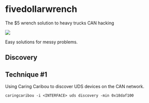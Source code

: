 # fivedollarwrench
The $5 wrench solution to heavy trucks CAN hacking

![](https://imgs.xkcd.com/comics/security.png)

Easy solutions for messy problems.

## Discovery

## Technique #1
Using Caring Caribou to discover UDS devices on the CAN network.
```
caringcaribou -i <INTERFACE> uds discovery -min 0x18daf100
```
